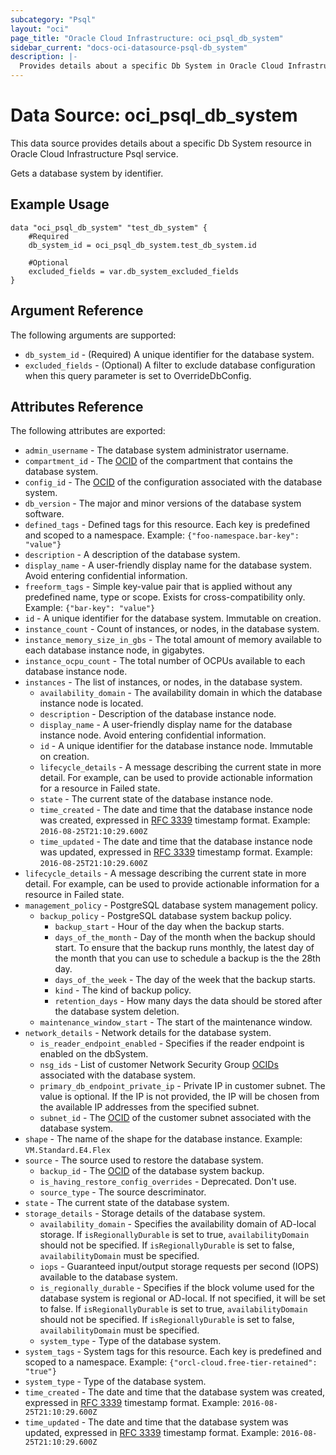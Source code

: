 ```yaml
---
subcategory: "Psql"
layout: "oci"
page_title: "Oracle Cloud Infrastructure: oci_psql_db_system"
sidebar_current: "docs-oci-datasource-psql-db_system"
description: |-
  Provides details about a specific Db System in Oracle Cloud Infrastructure Psql service
---
```


# Data Source: oci_psql_db_system
This data source provides details about a specific Db System resource in Oracle Cloud Infrastructure Psql service.

Gets a database system by identifier.

## Example Usage

```hcl
data "oci_psql_db_system" "test_db_system" {
	#Required
	db_system_id = oci_psql_db_system.test_db_system.id

	#Optional
	excluded_fields = var.db_system_excluded_fields
}
```

## Argument Reference

The following arguments are supported:

* `db_system_id` - (Required) A unique identifier for the database system.
* `excluded_fields` - (Optional) A filter to exclude database configuration when this query parameter is set to OverrideDbConfig.


## Attributes Reference

The following attributes are exported:

* `admin_username` - The database system administrator username.
* `compartment_id` - The [OCID](https://docs.cloud.oracle.com/iaas/Content/General/Concepts/identifiers.htm) of the compartment that contains the database system.
* `config_id` - The [OCID](https://docs.cloud.oracle.com/iaas/Content/General/Concepts/identifiers.htm) of the configuration associated with the database system.
* `db_version` - The major and minor versions of the database system software.
* `defined_tags` - Defined tags for this resource. Each key is predefined and scoped to a namespace. Example: `{"foo-namespace.bar-key": "value"}` 
* `description` - A description of the database system.
* `display_name` - A user-friendly display name for the database system. Avoid entering confidential information.
* `freeform_tags` - Simple key-value pair that is applied without any predefined name, type or scope. Exists for cross-compatibility only. Example: `{"bar-key": "value"}` 
* `id` - A unique identifier for the database system. Immutable on creation.
* `instance_count` - Count of instances, or nodes, in the database system.
* `instance_memory_size_in_gbs` - The total amount of memory available to each database instance node, in gigabytes.
* `instance_ocpu_count` - The total number of OCPUs available to each database instance node.
* `instances` - The list of instances, or nodes, in the database system.
	* `availability_domain` - The availability domain in which the database instance node is located.
	* `description` - Description of the database instance node.
	* `display_name` - A user-friendly display name for the database instance node. Avoid entering confidential information.
	* `id` - A unique identifier for the database instance node. Immutable on creation.
	* `lifecycle_details` - A message describing the current state in more detail. For example, can be used to provide actionable information for a resource in Failed state.
	* `state` - The current state of the database instance node.
	* `time_created` - The date and time that the database instance node was created, expressed in [RFC 3339](https://tools.ietf.org/rfc/rfc3339) timestamp format.  Example: `2016-08-25T21:10:29.600Z` 
	* `time_updated` - The date and time that the database instance node was updated, expressed in [RFC 3339](https://tools.ietf.org/rfc/rfc3339) timestamp format.  Example: `2016-08-25T21:10:29.600Z` 
* `lifecycle_details` - A message describing the current state in more detail. For example, can be used to provide actionable information for a resource in Failed state.
* `management_policy` - PostgreSQL database system management policy.
	* `backup_policy` - PostgreSQL database system backup policy.
		* `backup_start` - Hour of the day when the backup starts.
		* `days_of_the_month` - Day of the month when the backup should start. To ensure that the backup runs monthly, the latest day of the month that you can use to schedule a backup is the the 28th day. 
		* `days_of_the_week` - The day of the week that the backup starts.
		* `kind` - The kind of backup policy.
		* `retention_days` - How many days the data should be stored after the database system deletion.
	* `maintenance_window_start` - The start of the maintenance window. 
* `network_details` - Network details for the database system.
	* `is_reader_endpoint_enabled` - Specifies if the reader endpoint is enabled on the dbSystem.
	* `nsg_ids` - List of customer Network Security Group [OCIDs](https://docs.cloud.oracle.com/iaas/Content/General/Concepts/identifiers.htm) associated with the database system.
	* `primary_db_endpoint_private_ip` - Private IP in customer subnet. The value is optional. If the IP is not provided, the IP will be chosen from the available IP addresses from the specified subnet. 
	* `subnet_id` - The [OCID](https://docs.cloud.oracle.com/iaas/Content/General/Concepts/identifiers.htm) of the customer subnet associated with the database system.
* `shape` - The name of the shape for the database instance. Example: `VM.Standard.E4.Flex` 
* `source` - The source used to restore the database system.
	* `backup_id` - The [OCID](https://docs.cloud.oracle.com/iaas/Content/General/Concepts/identifiers.htm) of the database system backup.
	* `is_having_restore_config_overrides` - Deprecated. Don't use.
	* `source_type` - The source descriminator. 
* `state` - The current state of the database system.
* `storage_details` - Storage details of the database system.
	* `availability_domain` - Specifies the availability domain of AD-local storage. If `isRegionallyDurable` is set to true, `availabilityDomain` should not be specified. If `isRegionallyDurable` is set to false, `availabilityDomain` must be specified. 
	* `iops` - Guaranteed input/output storage requests per second (IOPS) available to the database system.
	* `is_regionally_durable` - Specifies if the block volume used for the database system is regional or AD-local. If not specified, it will be set to false. If `isRegionallyDurable` is set to true, `availabilityDomain` should not be specified. If `isRegionallyDurable` is set to false, `availabilityDomain` must be specified. 
	* `system_type` - Type of the database system.
* `system_tags` - System tags for this resource. Each key is predefined and scoped to a namespace. Example: `{"orcl-cloud.free-tier-retained": "true"}` 
* `system_type` - Type of the database system.
* `time_created` - The date and time that the database system was created, expressed in [RFC 3339](https://tools.ietf.org/rfc/rfc3339) timestamp format.  Example: `2016-08-25T21:10:29.600Z` 
* `time_updated` - The date and time that the database system was updated, expressed in [RFC 3339](https://tools.ietf.org/rfc/rfc3339) timestamp format.  Example: `2016-08-25T21:10:29.600Z` 

